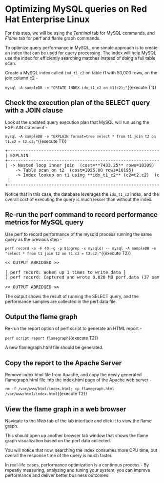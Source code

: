 # Optimizing MySQL queries on Red Hat Enterprise Linux

For this step, we will be using the *Terminal* tab for MySQL commands, and *Flame* tab for perf and flame graph commands. 

To optimize query performance in MySQL, one simple approach is to create an index that can be used for query processing. The index will help MySQL use the index for efficiently searching matches instead of doing a full table scan. 

Create a MySQL index called `ind_t1_c2` on table t1 with 50,000 rows, on the join column c2 - 

`mysql -A sampleDB -e "CREATE INDEX idx_t1_c2 on t1(c2);"`{{execute T1}}

## Check the execution plan of the SELECT query with a JOIN clause

Look at the updated query execution plan that MySQL will run using the EXPLAIN statement - 

`mysql -A sampleDB -e "EXPLAIN format=tree select * from t1 join t2 on t1.c2 = t2.c2;"`{{execute T1}}

<pre class="file">
+-----------------------------------------------------------------------------------------------------------------------------------------------------------------------------------+
| EXPLAIN                                                                                                                                                                           |
+-----------------------------------------------------------------------------------------------------------------------------------------------------------------------------------+
| -> Nested loop inner join  (cost=**7433.25** rows=18309)
    -> Table scan on t2  (cost=1025.00 rows=10195)
    -> Index lookup on t1 using **idx_t1_c2** (c2=t2.c2)  (cost=0.45 rows=2)
 |
+-----------------------------------------------------------------------------------------------------------------------------------------------------------------------------------+
</pre>

Notice that in this case, the database leverages the `idx_t1_c2` index, and the overall cost of executing the query is much lesser than without the index.

## Re-run the perf command to record performance metrics for MySQL query

Use perf to record performance of the mysqld process running the same query as the previous step - 

`perf record -a -F 40 -g -p $(pgrep -x mysqld) -- mysql -A sampleDB -e "select * from t1 join t2 on t1.c2 = t2.c2;"`{{execute T2}}

<pre class="file">
<< OUTPUT ABRIDGED >>

[ perf record: Woken up 1 times to write data ]
[ perf record: Captured and wrote 0.020 MB perf.data (37 samples) ]

<< OUTPUT ABRIDGED >>
</pre>

The output shows the result of running the SELECT query, and the performance samples are collected in the perf.data file.

## Output the flame graph ##
Re-run the report option of perf script to generate an HTML report - 

`perf script report flamegraph`{{execute T2}}

A new flamegraph.html file should be generated.

## Copy the report to the Apache Server ##

Remove index.html file from Apache, and copy the newly generated flamegraph.html file into the index.html page of the Apache web server - 

`rm -f /var/www/html/index.html; cp flamegraph.html /var/www/html/index.html`{{execute T2}}

## View the flame graph in a web browser ##
Navigate to the *Web* tab of the lab interface and click it to view the flame graph.  

This should open up another browser tab window that shows the flame graph visualization based on the perf data collected. 

You will notice that now, searching the index consumes more CPU time, but overall the response time of the query is much faster. 

In real-life cases, performance optimization is a continous process - By repeatly measuring, analyzing and tuning your system, you can improve performance and deliver better business outcomes.



